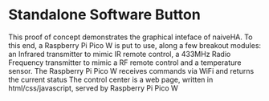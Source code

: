 # Standalone Software Button
This proof of concept demonstrates the graphical inteface of naiveHA. To this end, a Raspberry Pi Pico W is put to use, along a few breakout modules: an Infrared transmitter to mimic IR remote control, a 433MHz Radio Frequency transmitter to mimic a RF remote control and a temperature sensor.
The Raspberry Pi Pico W receives commands via WiFi and returns the current status
The control center is a web page, written in html/css/javascript, served by Raspberry Pi Pico W